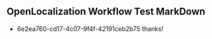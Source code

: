 ## OpenLocalization Workflow Test MarkDown
* 6e2ea760-cd17-4c07-9f4f-42191ceb2b75 thanks!

<!--HONumber=Aug16_HO3-->


